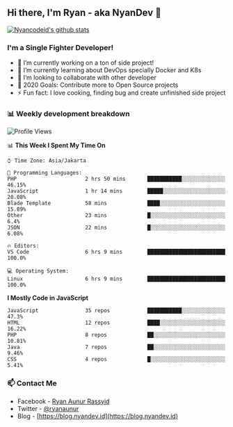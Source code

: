## Hi there, I'm Ryan - aka NyanDev 👋

[![Nyancodeid's github stats](https://github-readme-stats.vercel.app/api?username=nyancodeid)](https://github.com/nyancodeid/nyancodeid)

### I'm a Single Fighter Developer!
- 🔭 I’m currently working on a ton of side project!
- 🌱 I’m currently learning about DevOps specially Docker and K8s
- 👯 I’m looking to collaborate with other developer
- 🥅 2020 Goals: Contribute more to Open Source projects
- ⚡ Fun fact: I love cooking, finding bug and create unfinished side project 

### 📊 Weekly development breakdown

<!--START_SECTION:waka-->
![Profile Views](http://img.shields.io/badge/Profile%20Views-1-blue)

📊 **This Week I Spent My Time On** 

```text
⌚︎ Time Zone: Asia/Jakarta

💬 Programming Languages: 
PHP                      2 hrs 50 mins       ███████████░░░░░░░░░░░░░░   46.15% 
JavaScript               1 hr 14 mins        █████░░░░░░░░░░░░░░░░░░░░   20.08% 
Blade Template           58 mins             ████░░░░░░░░░░░░░░░░░░░░░   15.89% 
Other                    23 mins             █░░░░░░░░░░░░░░░░░░░░░░░░   6.4% 
JSON                     22 mins             █░░░░░░░░░░░░░░░░░░░░░░░░   6.08%

🔥 Editors: 
VS Code                  6 hrs 9 mins        █████████████████████████   100.0%

💻 Operating System: 
Linux                    6 hrs 9 mins        █████████████████████████   100.0%

```

**I Mostly Code in JavaScript** 

```text
JavaScript               35 repos            ███████████░░░░░░░░░░░░░░   47.3% 
HTML                     12 repos            ████░░░░░░░░░░░░░░░░░░░░░   16.22% 
PHP                      8 repos             ██░░░░░░░░░░░░░░░░░░░░░░░   10.81% 
Java                     7 repos             ██░░░░░░░░░░░░░░░░░░░░░░░   9.46% 
CSS                      4 repos             █░░░░░░░░░░░░░░░░░░░░░░░░   5.41%

```



<!--END_SECTION:waka-->

### 📫 Contact Me
- Facebook - [Ryan Aunur Rassyid](https://facebook.com/ryan.hac)
- Twitter - [@ryanaunur](https://twitter.com/ryanaunur)
- Blog - [https://blog.nyandev.id](https://blog.nyandev.id)
